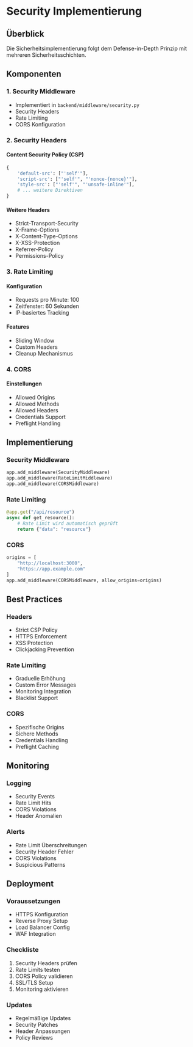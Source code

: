 # Security Implementierung

## Überblick
Die Sicherheitsimplementierung folgt dem Defense-in-Depth Prinzip mit mehreren Sicherheitsschichten.

## Komponenten

### 1. Security Middleware
- Implementiert in `backend/middleware/security.py`
- Security Headers
- Rate Limiting
- CORS Konfiguration

### 2. Security Headers

#### Content Security Policy (CSP)
```python
{
    'default-src': ["'self'"],
    'script-src': ["'self'", "'nonce-{nonce}'"],
    'style-src': ["'self'", "'unsafe-inline'"],
    # ... weitere Direktiven
}
```

#### Weitere Headers
- Strict-Transport-Security
- X-Frame-Options
- X-Content-Type-Options
- X-XSS-Protection
- Referrer-Policy
- Permissions-Policy

### 3. Rate Limiting

#### Konfiguration
- Requests pro Minute: 100
- Zeitfenster: 60 Sekunden
- IP-basiertes Tracking

#### Features
- Sliding Window
- Custom Headers
- Cleanup Mechanismus

### 4. CORS

#### Einstellungen
- Allowed Origins
- Allowed Methods
- Allowed Headers
- Credentials Support
- Preflight Handling

## Implementierung

### Security Middleware
```python
app.add_middleware(SecurityMiddleware)
app.add_middleware(RateLimitMiddleware)
app.add_middleware(CORSMiddleware)
```

### Rate Limiting
```python
@app.get("/api/resource")
async def get_resource():
    # Rate Limit wird automatisch geprüft
    return {"data": "resource"}
```

### CORS
```python
origins = [
    "http://localhost:3000",
    "https://app.example.com"
]
app.add_middleware(CORSMiddleware, allow_origins=origins)
```

## Best Practices

### Headers
- Strict CSP Policy
- HTTPS Enforcement
- XSS Protection
- Clickjacking Prevention

### Rate Limiting
- Graduelle Erhöhung
- Custom Error Messages
- Monitoring Integration
- Blacklist Support

### CORS
- Spezifische Origins
- Sichere Methods
- Credentials Handling
- Preflight Caching

## Monitoring

### Logging
- Security Events
- Rate Limit Hits
- CORS Violations
- Header Anomalien

### Alerts
- Rate Limit Überschreitungen
- Security Header Fehler
- CORS Violations
- Suspicious Patterns

## Deployment

### Voraussetzungen
- HTTPS Konfiguration
- Reverse Proxy Setup
- Load Balancer Config
- WAF Integration

### Checkliste
1. Security Headers prüfen
2. Rate Limits testen
3. CORS Policy validieren
4. SSL/TLS Setup
5. Monitoring aktivieren

### Updates
- Regelmäßige Updates
- Security Patches
- Header Anpassungen
- Policy Reviews 